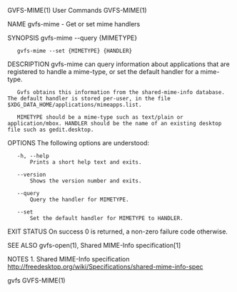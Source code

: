 GVFS-MIME(1)                                                                                  User Commands                                                                                  GVFS-MIME(1)

NAME
       gvfs-mime - Get or set mime handlers

SYNOPSIS
       gvfs-mime --query {MIMETYPE}

       gvfs-mime --set {MIMETYPE} {HANDLER}

DESCRIPTION
       gvfs-mime can query information about applications that are registered to handle a mime-type, or set the default handler for a mime-type.

       Gvfs obtains this information from the shared-mime-info database. The default handler is stored per-user, in the file $XDG_DATA_HOME/applications/mimeapps.list.

       MIMETYPE should be a mime-type such as text/plain or application/mbox. HANDLER should be the name of an existing desktop file such as gedit.desktop.

OPTIONS
       The following options are understood:

       -h, --help
           Prints a short help text and exits.

       --version
           Shows the version number and exits.

       --query
           Query the handler for MIMETYPE.

       --set
           Set the default handler for MIMETYPE to HANDLER.

EXIT STATUS
       On success 0 is returned, a non-zero failure code otherwise.

SEE ALSO
       gvfs-open(1), Shared MIME-Info specification[1]

NOTES
        1. Shared MIME-Info specification
           http://freedesktop.org/wiki/Specifications/shared-mime-info-spec

gvfs                                                                                                                                                                                         GVFS-MIME(1)
